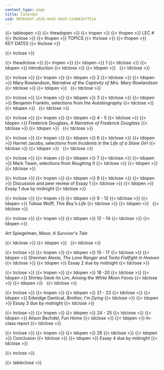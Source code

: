 ```yaml
---
content_type: page
title: Calendar
uid: 90569d4f-a52b-0e92-8b29-534081bf7514
---
```


{{< tableopen >}}
{{< theadopen >}}
{{< tropen >}}
{{< thopen >}}
LEC #
{{< thclose >}}
{{< thopen >}}
TOPICS
{{< thclose >}}
{{< thopen >}}
KEY DATES
{{< thclose >}}

{{< trclose >}}

{{< theadclose >}}
{{< tropen >}}
{{< tdopen >}}
1
{{< tdclose >}}
{{< tdopen >}}
Introduction
{{< tdclose >}}
{{< tdopen >}}
 
{{< tdclose >}}

{{< trclose >}}
{{< tropen >}}
{{< tdopen >}}
2
{{< tdclose >}}
{{< tdopen >}}
Mary Rowlandson, _Narrative of the Captivity of Mrs. Mary Rowlandson_
{{< tdclose >}}
{{< tdopen >}}
 
{{< tdclose >}}

{{< trclose >}}
{{< tropen >}}
{{< tdopen >}}
3
{{< tdclose >}}
{{< tdopen >}}
Benjamin Franklin, selections from the _Autobiography_
{{< tdclose >}}
{{< tdopen >}}
 
{{< tdclose >}}

{{< trclose >}}
{{< tropen >}}
{{< tdopen >}}
4 - 5
{{< tdclose >}}
{{< tdopen >}}
Frederick Douglass, _A Narrative of Frederick Douglass_
{{< tdclose >}}
{{< tdopen >}}
 
{{< tdclose >}}

{{< trclose >}}
{{< tropen >}}
{{< tdopen >}}
6
{{< tdclose >}}
{{< tdopen >}}
Harriet Jacobs, selections from _Incidents in the Life of a Slave Girl_
{{< tdclose >}}
{{< tdopen >}}
 
{{< tdclose >}}

{{< trclose >}}
{{< tropen >}}
{{< tdopen >}}
7
{{< tdclose >}}
{{< tdopen >}}
Mark Twain, selections from _Roughing It_
{{< tdclose >}}
{{< tdopen >}}
 
{{< tdclose >}}

{{< trclose >}}
{{< tropen >}}
{{< tdopen >}}
8
{{< tdclose >}}
{{< tdopen >}}
Discussion and peer review of Essay 1
{{< tdclose >}}
{{< tdopen >}}
Essay 1 due by midnight
{{< tdclose >}}

{{< trclose >}}
{{< tropen >}}
{{< tdopen >}}
9 - 12
{{< tdclose >}}
{{< tdopen >}}
Tobias Wolff, _This Boy's Life_
{{< tdclose >}}
{{< tdopen >}}
 
{{< tdclose >}}

{{< trclose >}}
{{< tropen >}}
{{< tdopen >}}
12 - 14
{{< tdclose >}}
{{< tdopen >}}


Art Spiegelman, _Maus: A Survivor's Tale_


{{< tdclose >}}
{{< tdopen >}}
 
{{< tdclose >}}

{{< trclose >}}
{{< tropen >}}
{{< tdopen >}}
15 - 17
{{< tdclose >}}
{{< tdopen >}}
Sherman Alexie, _The Lone Ranger and Tonto Fistfight in Heaven_
{{< tdclose >}}
{{< tdopen >}}
Essay 2 due by midnight
{{< tdclose >}}

{{< trclose >}}
{{< tropen >}}
{{< tdopen >}}
18 -20
{{< tdclose >}}
{{< tdopen >}}
Shirley Geok-lin Lim, _Among the White Moon Faces_
{{< tdclose >}}
{{< tdopen >}}
 
{{< tdclose >}}

{{< trclose >}}
{{< tropen >}}
{{< tdopen >}}
21 - 23
{{< tdclose >}}
{{< tdopen >}}
Edwidge Danticat, _Brother, I'm Dying_
{{< tdclose >}}
{{< tdopen >}}
Essay 3 due by midnight
{{< tdclose >}}

{{< trclose >}}
{{< tropen >}}
{{< tdopen >}}
24 - 25
{{< tdclose >}}
{{< tdopen >}}
Alison Bechdel, _Fun Home_
{{< tdclose >}}
{{< tdopen >}}
In-class report
{{< tdclose >}}

{{< trclose >}}
{{< tropen >}}
{{< tdopen >}}
26
{{< tdclose >}}
{{< tdopen >}}
Conclusion
{{< tdclose >}}
{{< tdopen >}}
Essay 4 due by midnight
{{< tdclose >}}

{{< trclose >}}

{{< tableclose >}}